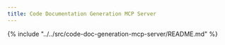 ```yaml
---
title: Code Documentation Generation MCP Server
---
```


{% include "../../src/code-doc-generation-mcp-server/README.md" %}
